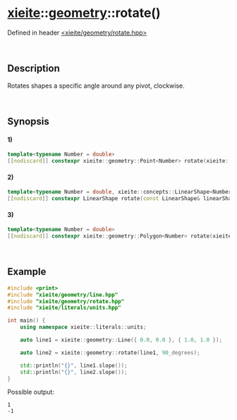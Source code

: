# [xieite](../../xieite.md)\:\:[geometry](../../geometry.md)\:\:rotate\(\)
Defined in header [<xieite/geometry/rotate.hpp>](../../../include/xieite/geometry/rotate.hpp)

&nbsp;

## Description
Rotates shapes a specific angle around any pivot, clockwise.

&nbsp;

## Synopsis
#### 1)
```cpp
template<typename Number = double>
[[nodiscard]] constexpr xieite::geometry::Point<Number> rotate(xieite::geometry::Point<Number> point, std::conditional_t<std::floating_point<Number>, Number, double> angle, xieite::geometry::Point<Number> pivot = xieite::geometry::Point<Number>()) noexcept;
```
#### 2)
```cpp
template<typename Number = double, xieite::concepts::LinearShape<Number> LinearShape>
[[nodiscard]] constexpr LinearShape rotate(const LinearShape& linearShape, std::conditional_t<std::floating_point<Number>, Number, double> angle, xieite::geometry::Point<Number> pivot = xieite::geometry::Point<Number>()) noexcept;
```
#### 3)
```cpp
template<typename Number = double>
[[nodiscard]] constexpr xieite::geometry::Polygon<Number> rotate(xieite::geometry::Polygon<Number> polygon, std::conditional_t<std::floating_point<Number>, Number, double> angle, xieite::geometry::Point<Number> pivot = xieite::geometry::Point<Number>()) noexcept;
```

&nbsp;

## Example
```cpp
#include <print>
#include "xieite/geometry/line.hpp"
#include "xieite/geometry/rotate.hpp"
#include "xieite/literals/units.hpp"

int main() {
    using namespace xieite::literals::units;

    auto line1 = xieite::geometry::Line({ 0.0, 0.0 }, { 1.0, 1.0 });

    auto line2 = xieite::geometry::rotate(line1, 90_degrees);

    std::println("{}", line1.slope());
    std::println("{}", line2.slope());
}
```
Possible output:
```
1
-1
```
